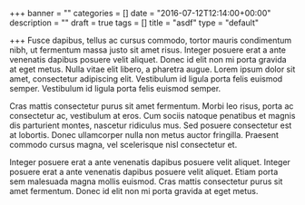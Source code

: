 +++
banner = ""
categories = []
date = "2016-07-12T12:14:00+00:00"
description = ""
draft = true
tags = []
title = "asdf"
type = "default"

+++
Fusce dapibus, tellus ac cursus commodo, tortor mauris condimentum nibh, ut fermentum massa justo sit amet risus. Integer posuere erat a ante venenatis dapibus posuere velit aliquet. Donec id elit non mi porta gravida at eget metus. Nulla vitae elit libero, a pharetra augue. Lorem ipsum dolor sit amet, consectetur adipiscing elit. Vestibulum id ligula porta felis euismod semper. Vestibulum id ligula porta felis euismod semper.

Cras mattis consectetur purus sit amet fermentum. Morbi leo risus, porta ac consectetur ac, vestibulum at eros. Cum sociis natoque penatibus et magnis dis parturient montes, nascetur ridiculus mus. Sed posuere consectetur est at lobortis. Donec ullamcorper nulla non metus auctor fringilla. Praesent commodo cursus magna, vel scelerisque nisl consectetur et.

Integer posuere erat a ante venenatis dapibus posuere velit aliquet. Integer posuere erat a ante venenatis dapibus posuere velit aliquet. Etiam porta sem malesuada magna mollis euismod. Cras mattis consectetur purus sit amet fermentum. Donec id elit non mi porta gravida at eget metus.